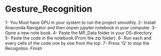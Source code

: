 # Gesture_Recognition

1- You Must have GPU in your system to run the project smoothly.
2- Install Anaconda Navigator and then onpen jupyter notebook in your computer.
3- Opne a new note book.
4- Paste the MP_Data folder in your OS-directory.
5- Paste the code in the notebook.(From the zip folder).
6- Run each and every cells of the code one by one from the top.
7- Press 'Q' to stop the Recogniton.
Finish

